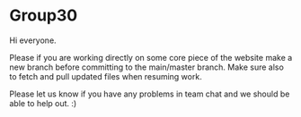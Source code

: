 # Group30

Hi everyone.

Please if you are working directly on some core piece of the website make a new branch before committing to the main/master branch. Make sure also to fetch and pull updated files when resuming work.

Please let us know if you have any problems in team chat and we should be able to help out. :)
